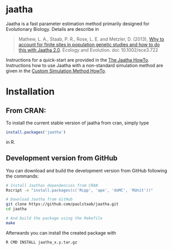jaatha
======

Jaatha is a fast parameter estimation method primarily designed for Evolutionary
Biology. Details are describe in

> Mathew, L. A., Staab, P. R., Rose, L. E. and Metzler, D. (2013), 
[Why to account for finite sites in population genetic studies and how to do this with Jaatha 2.0](http://onlinelibrary.wiley.com/doi/10.1002/ece3.722/abstract). 
Ecology and Evolution. doi: 10.1002/ece3.722

Instructions for a quick-start are provided in the 
[The Jaatha HowTo](http://evol.bio.lmu.de/_statgen/software/jaatha/jaatha_howto.pdf). 
Instructions how to use Jaatha with a non-standard simulation method are given
in the 
[Custom Simulation Method HowTo](http://evol.bio.lmu.de/_statgen/software/jaatha/custom_simulator_howto.pdf).

# Installation
## From CRAN:
To install the current stable version of jaatha from cran, simply type

```R
install.packages('jaatha')
```

in R.

## Development version from GitHub  
You can download and build the development version from GitHub following the
commands: 

```bash
# Install Jaathas dependencies from CRAN
Rscript -e "install.packages(c('Rcpp', 'ape', 'doMC', 'RUnit'))"

# Download Jaatha from GitHub
git clone https://github.com/paulstaab/jaatha.git
cd jaatha

# And build the package using the Makefile
make
```

Afterwards you can install the created package with 
```bash
R CMD INSTALL jaatha_x.y.tar.gz
```
